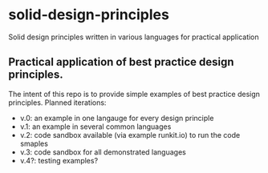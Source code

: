 # solid-design-principles
Solid design principles written in various languages for practical application

## Practical application of best practice design principles.
The intent of this repo is to provide simple examples of best practice design principles.
Planned iterations:
* v.0: an example in one langauge for every design principle
* v.1: an example in several common languages
* v.2: code sandbox available (via example runkit.io) to run the code smaples
* v.3: code sandbox for all demonstrated languages
* v.4?: testing examples?

